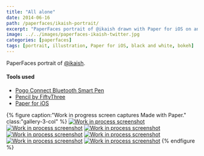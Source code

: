 ```yaml
---
title: "All alone"
date: 2014-06-16
path: /paperfaces/ikaish-portrait/
excerpt: "PaperFaces portrait of @ikaish drawn with Paper for iOS on an iPad."
image: ../../images/paperfaces-ikaish-twitter.jpg
categories: [paperfaces]
tags: [portrait, illustration, Paper for iOS, black and white, bokeh]
---
```


PaperFaces portrait of [@ikaish](https://twitter.com/ikaish).

#### Tools used

- [Pogo Connect Bluetooth Smart Pen](https://www.amazon.com/gp/product/B009K448L4/ref=as_li_ss_tl?ie=UTF8&camp=1789&creative=390957&creativeASIN=B009K448L4&linkCode=as2&tag=mademist-20)
- [Pencil by FiftyThree](https://www.amazon.com/FiftyThree-Digital-Stylus-Pencil-iPhone/dp/B01JJBUYR4/ref=as_li_ss_tl?keywords=pencil+53&qid=1550586265&s=gateway&sr=8-3&linkCode=ll1&tag=mademist-20&linkId=0134793cb840affff60f2e45a7f64678&language=en_US)
- [Paper for iOS](https://paper.bywetransfer.com/)

{% figure caption:"Work in progress screen captures Made with Paper." class:"gallery-3-col" %}
[![Work in process screenshot](../../images/paperfaces-ikaish-process-1-600.jpg)](../../images/paperfaces-ikaish-process-1-lg.jpg) [![Work in process screenshot](../../images/paperfaces-ikaish-process-2-600.jpg)](../../images/paperfaces-ikaish-process-2-lg.jpg) [![Work in process screenshot](../../images/paperfaces-ikaish-process-3-600.jpg)](../../images/paperfaces-ikaish-process-3-lg.jpg) [![Work in process screenshot](../../images/paperfaces-ikaish-process-4-600.jpg)](../../images/paperfaces-ikaish-process-4-lg.jpg) [![Work in process screenshot](../../images/paperfaces-ikaish-process-4-600.jpg)](../../images/paperfaces-ikaish-process-4-lg.jpg) [![Work in process screenshot](../../images/paperfaces-ikaish-process-5-600.jpg)](../../images/paperfaces-ikaish-process-5-lg.jpg) [![Work in process screenshot](../../images/paperfaces-ikaish-process-6-600.jpg)](../../images/paperfaces-ikaish-process-6-lg.jpg)
{% endfigure %}
